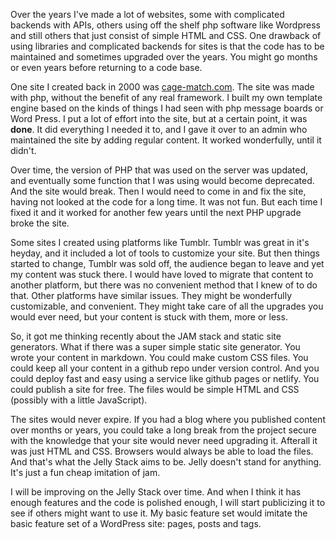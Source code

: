 <!--
  "title": "A New Way to Generate HTML",
  "author": "Kevin Kelly",
  "description": "Why Jelly Stack? Some reasons why I made it and why you might want to use it",
  "image": "images/jelly-sml.png",
  "published": "October 16, 2020"
-->

Over the years I've made a lot of websites, some with complicated backends with APIs, others using off the shelf php software like Wordpress and still others that just consist of simple HTML and CSS. One drawback of using libraries and complicated backends for sites is that the code has to be maintained and sometimes upgraded over the years. You might go months or even years before returning to a code base.

One site I created back in 2000 was [cage-match.com](http://cage-match.com/). The site was made with php, without the benefit of any real framework. I built my own template engine based on the kinds of things I had seen with php message boards or Word Press. I put a lot of effort into the site, but at a certain point, it was **done**. It did everything I needed it to, and I gave it over to an admin who maintained the site by adding regular content. It worked wonderfully, until it didn't.

Over time, the version of PHP that was used on the server was updated, and eventually some function that I was using would become deprecated. And the site would break. Then I would need to come in and fix the site, having not looked at the code for a long time. It was not fun. But each time I fixed it and it worked for another few years until the next PHP upgrade broke the site.

Some sites I created using platforms like Tumblr. Tumblr was great in it's heyday, and it included a lot of tools to customize your site. But then things started to change, Tumblr was sold off, the audience began to leave and yet my content was stuck there. I would have loved to migrate that content to another platform, but there was no convenient method that I knew of to do that. Other platforms have similar issues. They might be wonderfully customizable, and convenient. They might take care of all the upgrades you would ever need, but your content is stuck with them, more or less.

So, it got me thinking recently about the JAM stack and static site generators. What if there was a super simple static site generator. You wrote your content in markdown. You could make custom CSS files. You could keep all your content in a github repo under version control. And you could deploy fast and easy using a service like github pages or netlify. You could publish a site for free. The files would be simple HTML and CSS (possibly with a little JavaScript).

The sites would never expire. If you had a blog where you published content over months or years, you could take a long break from the project secure with the knowledge that your site would never need upgrading it. Afterall it was just HTML and CSS. Browsers would always be able to load the files. And that's what the Jelly Stack aims to be. Jelly doesn't stand for anything. It's just a fun cheap imitation of jam.

I will be improving on the Jelly Stack over time. And when I think it has enough features and the code is polished enough, I will start publicizing it to see if others might want to use it. My basic feature set would imitate the basic feature set of a WordPress site: pages, posts and tags.
